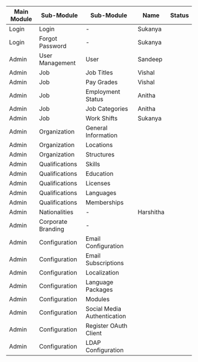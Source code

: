 |Main Module                    |Sub-Module                   |Sub-Module         |Name    |Status    
|-------------------------------|-----------------------------|-------------------|--------|--------
|Login                          |Login                        | -                 |Sukanya |                  
|Login                          |Forgot Password              | -                 |Sukanya |              
|Admin                          |User Management              | User              |Sandeep | |
|Admin                          |Job                          | Job Titles        |Vishal  | |
|Admin                          |Job                          | Pay Grades        |Vishal  | |
|Admin                          |Job                          | Employment Status |Anitha  | |
|Admin                          |Job                          | Job Categories    |Anitha  | |
|Admin                          |Job                          | Work Shifts       |Sukanya | |
|Admin                          |Organization                 |General Information|    | |
|Admin                          |Organization                 |Locations          |    ||
|Admin                          |Organization                 |Structures         |    | |
|Admin                          |Qualifications               |Skills             |    | |
|Admin                          |Qualifications               |Education          |    | |
|Admin                          |Qualifications               |Licenses           |    |  |
|Admin                          |Qualifications               |Languages          |    |     |
|Admin                          |Qualifications               |Memberships        |    |  |
|Admin                          |Nationalities                | -                 |Harshitha|  |
|Admin                          |Corporate Branding           | -                 |    |  |
|Admin                          |Configuration                |Email Configuration|    |  |
|Admin                          |Configuration                |Email Subscriptions|    |  |
|Admin                          |Configuration                |Localization       |    |  |
|Admin                          |Configuration                |Language Packages  |    |  |
|Admin                          |Configuration                |Modules            |    |  |
|Admin                          |Configuration                |Social Media Authentication|  |  |
|Admin                          |Configuration                |Register OAuth Client|  |  |
|Admin                          |Configuration                |LDAP Configuration | ||
